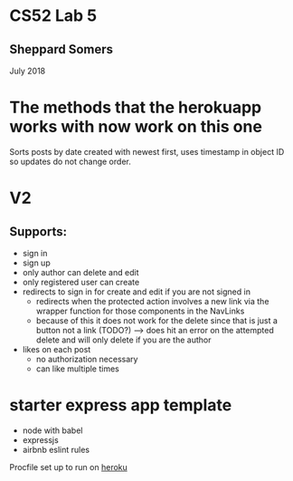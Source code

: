 # CS52 Lab 5
## Sheppard Somers
July 2018

# The methods that the herokuapp works with now work on this one

Sorts posts by date created with newest first, uses timestamp in object ID so updates do not change order.

# V2
## Supports:
  * sign in
  * sign up
  * only author can delete and edit
  * only registered user can create
  * redirects to sign in for create and edit if you are not signed in
    * redirects when the protected action involves a new link via the wrapper function for those components in the NavLinks
    * because of this it does not work for the delete since that is just a button not a link (TODO?) --> does hit an error on the attempted delete and will only delete if you are the author
  * likes on each post
    * no authorization necessary
    * can like multiple times


# starter express app template

* node with babel
* expressjs
* airbnb eslint rules

Procfile set up to run on [heroku](https://devcenter.heroku.com/articles/getting-started-with-nodejs#deploy-the-app)
